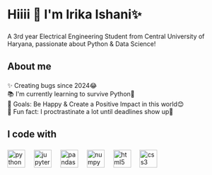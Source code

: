 <h1 align="left">Hiiii 👋 I'm Irika Ishani✨</h1>

###

<p align="left">A 3rd year Electrical Engineering Student from Central University of Haryana, passionate about Python & Data Science!</p>

###

<h2 align="left">About me</h2>

###

<p align="left">✨ Creating bugs since 2024😂<br>📚 I'm currently learning to survive Python🥹<br>🎯 Goals: Be Happy & Create a Positive Impact in this world😊<br>🎲 Fun fact: I proctrastinate a lot until deadlines show up🤣</p>

###

<h2 align="left">I code with</h2>

###

<div align="left">
  <img src="https://cdn.jsdelivr.net/gh/devicons/devicon/icons/python/python-original.svg" height="40" alt="python logo"  />
  <img width="12" />
  <img src="https://cdn.jsdelivr.net/gh/devicons/devicon/icons/jupyter/jupyter-original.svg" height="40" alt="jupyter logo"  />
  <img width="12" />
  <img src="https://cdn.jsdelivr.net/gh/devicons/devicon/icons/pandas/pandas-original.svg" height="40" alt="pandas logo"  />
  <img width="12" />
  <img src="https://cdn.jsdelivr.net/gh/devicons/devicon/icons/numpy/numpy-original.svg" height="40" alt="numpy logo"  />
  <img width="12" />
  <img src="https://cdn.jsdelivr.net/gh/devicons/devicon/icons/html5/html5-original.svg" height="40" alt="html5 logo"  />
  <img width="12" />
  <img src="https://cdn.jsdelivr.net/gh/devicons/devicon/icons/css3/css3-original.svg" height="40" alt="css3 logo"  />
</div>

###
